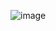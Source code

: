 ![image](https://user-images.githubusercontent.com/94216390/215035020-77abbe39-8242-4f53-b360-2e5d94308c1d.png)
